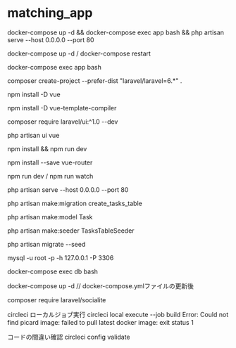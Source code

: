 # matching_app

docker-compose up -d && docker-compose exec app bash && php artisan serve --host 0.0.0.0 --port 80

docker-compose up -d / docker-compose restart

docker-compose exec app bash

composer create-project --prefer-dist "laravel/laravel=6.*" .

npm install -D vue

npm install -D vue-template-compiler

composer require laravel/ui:^1.0 --dev

php artisan ui vue

npm install && npm run dev

npm install --save vue-router

npm run dev / npm run watch

php artisan serve --host 0.0.0.0 --port 80

php artisan make:migration create_tasks_table

php artisan make:model Task

php artisan make:seeder TasksTableSeeder

php artisan migrate --seed

mysql -u root -p -h 127.0.0.1 -P 3306 

docker-compose exec db bash

docker-compose up -d // docker-compose.ymlファイルの更新後

composer require laravel/socialite


circleci
ローカルジョブ実行
circleci local execute --job build
Error: Could not find picard image: failed to pull latest docker image: exit status 1

コードの間違い確認
circleci config validate